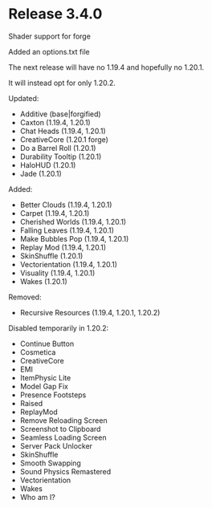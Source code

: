 # Release 3.4.0

Shader support for forge

Added an options.txt file

The next release will have no 1.19.4 and hopefully no 1.20.1.

It will instead opt for only 1.20.2.

Updated:
- Additive (base|forgified)
- Caxton (1.19.4, 1.20.1)
- Chat Heads (1.19.4, 1.20.1)
- CreativeCore (1.20.1 forge)
- Do a Barrel Roll (1.20.1)
- Durability Tooltip (1.20.1)
- HaloHUD (1.20.1)
- Jade (1.20.1)

Added:
- Better Clouds (1.19.4, 1.20.1)
- Carpet (1.19.4, 1.20.1)
- Cherished Worlds (1.19.4, 1.20.1)
- Falling Leaves (1.19.4, 1.20.1)
- Make Bubbles Pop (1.19.4, 1.20.1)
- Replay Mod (1.19.4, 1.20.1)
- SkinShuffle (1.20.1)
- Vectorientation (1.19.4, 1.20.1)
- Visuality (1.19.4, 1.20.1)
- Wakes (1.20.1)

Removed:
- Recursive Resources (1.19.4, 1.20.1, 1.20.2)

Disabled temporarily in 1.20.2:
- Continue Button
- Cosmetica
- CreativeCore
- EMI
- ItemPhysic Lite
- Model Gap Fix
- Presence Footsteps
- Raised
- ReplayMod
- Remove Reloading Screen
- Screenshot to Clipboard
- Seamless Loading Screen
- Server Pack Unlocker
- SkinShuffle
- Smooth Swapping
- Sound Physics Remastered
- Vectorientation
- Wakes
- Who am I?
